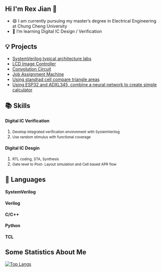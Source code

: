 ## Hi I'm Rex Jian 👋
- 😄 I am currently pursuing my master’s degree in Electrical Engineering at Chung Cheng University
- 🌱 I’m  learning Digital IC Design / Verification


## 💡 Projects
- [SystemVerilog typical architecture labs](https://github.com/RexJian/SystemVerilogLabs)
- [LCD Image Controller](https://github.com/RexJian/LCD-Image-Controller)
- [Convolution Circuit](https://github.com/RexJian/Convolution-Circuit/tree/main)
- [Job Assignment Machine](https://github.com/RexJian/JobAssignmentMachine/tree/main)
- [Using standrad cell compare triangle areas](https://github.com/RexJian/Using-standard-cell-compare-triangle-areas)
- [Using ESP32 and ADXL345, combine a neural network to create simple calculator](https://github.com/RexJian/ESP32_NeuralNetwork)

## 📚 Skills
<h4>Digital IC Verification</h4>
<ol>
    <li><span style="font-size: smaller;">Develop integrated verification environment with SystemVerilog</span></li>
    <li><span style="font-size: smaller;">Use random stimulus with functional coverage</span></li>
</ol>

<h4>Digital IC Desgin</h4>
<ol>
    <li><span style="font-size: smaller;">RTL coding, STA, Synthesis</span></li>
    <li><span style="font-size: smaller;">Gate level to Post- Layout simulation and Cell based APR flow</span></li>
</ol>

## 🔧 Languages
<h4>SystemVerilog</h4>
<h4>Verilog</h4>
<h4>C/C++</h4>
<h4>Python</h4>
<h4>TCL</h4>

## Some Statistics About Me


[![Top Langs](https://github-readme-stats.vercel.app/api/top-langs/?username=RexJian&layout=compact&exclude_repo=RexJian.github.io&title_color=ffffff&icon_color=bb2acf&text_color=daf7dc&bg_color=151515)](https://github.com/anuraghazra/github-readme-stats)
